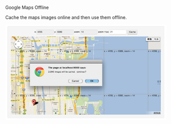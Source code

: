 Google Maps Offline

Cache the maps images online and then use them offline.

![Google Maps](1.png)
